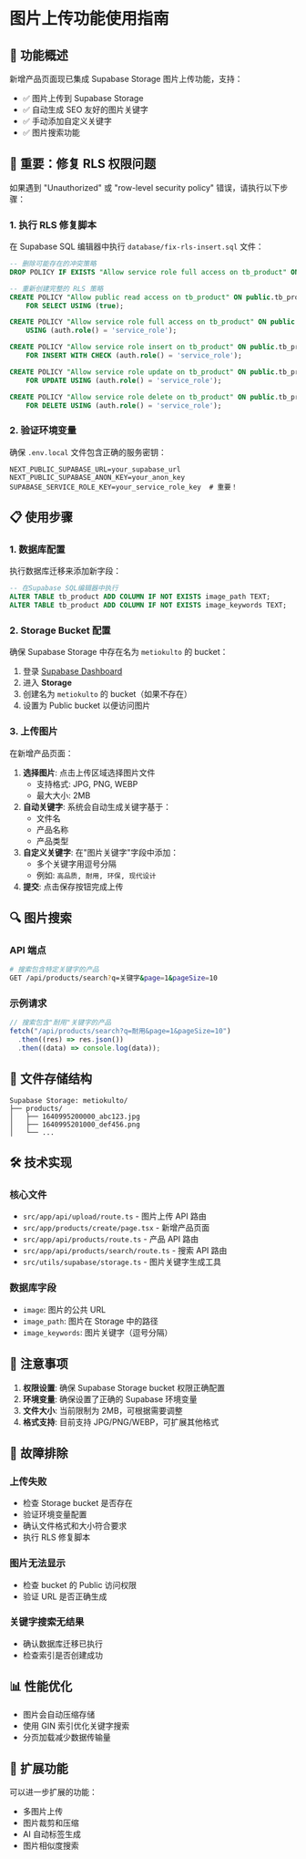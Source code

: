 # 图片上传功能使用指南

## 🚀 功能概述

新增产品页面现已集成 Supabase Storage 图片上传功能，支持：

- ✅ 图片上传到 Supabase Storage
- ✅ 自动生成 SEO 友好的图片关键字
- ✅ 手动添加自定义关键字
- ✅ 图片搜索功能

## 🚨 重要：修复 RLS 权限问题

如果遇到 "Unauthorized" 或 "row-level security policy" 错误，请执行以下步骤：

### 1. 执行 RLS 修复脚本

在 Supabase SQL 编辑器中执行 `database/fix-rls-insert.sql` 文件：

```sql
-- 删除可能存在的冲突策略
DROP POLICY IF EXISTS "Allow service role full access on tb_product" ON public.tb_product;

-- 重新创建完整的 RLS 策略
CREATE POLICY "Allow public read access on tb_product" ON public.tb_product
    FOR SELECT USING (true);

CREATE POLICY "Allow service role full access on tb_product" ON public.tb_product
    USING (auth.role() = 'service_role');

CREATE POLICY "Allow service role insert on tb_product" ON public.tb_product
    FOR INSERT WITH CHECK (auth.role() = 'service_role');

CREATE POLICY "Allow service role update on tb_product" ON public.tb_product
    FOR UPDATE USING (auth.role() = 'service_role');

CREATE POLICY "Allow service role delete on tb_product" ON public.tb_product
    FOR DELETE USING (auth.role() = 'service_role');
```

### 2. 验证环境变量

确保 `.env.local` 文件包含正确的服务密钥：

```env
NEXT_PUBLIC_SUPABASE_URL=your_supabase_url
NEXT_PUBLIC_SUPABASE_ANON_KEY=your_anon_key
SUPABASE_SERVICE_ROLE_KEY=your_service_role_key  # 重要！
```

## 📋 使用步骤

### 1. 数据库配置

执行数据库迁移来添加新字段：

```sql
-- 在Supabase SQL编辑器中执行
ALTER TABLE tb_product ADD COLUMN IF NOT EXISTS image_path TEXT;
ALTER TABLE tb_product ADD COLUMN IF NOT EXISTS image_keywords TEXT;
```

### 2. Storage Bucket 配置

确保 Supabase Storage 中存在名为 `metiokulto` 的 bucket：

1. 登录 [Supabase Dashboard](https://app.supabase.com)
2. 进入 **Storage**
3. 创建名为 `metiokulto` 的 bucket（如果不存在）
4. 设置为 Public bucket 以便访问图片

### 3. 上传图片

在新增产品页面：

1. **选择图片**: 点击上传区域选择图片文件
   - 支持格式: JPG, PNG, WEBP
   - 最大大小: 2MB
2. **自动关键字**: 系统会自动生成关键字基于：
   - 文件名
   - 产品名称
   - 产品类型
3. **自定义关键字**: 在"图片关键字"字段中添加：
   - 多个关键字用逗号分隔
   - 例如: `高品质, 耐用, 环保, 现代设计`
4. **提交**: 点击保存按钮完成上传

## 🔍 图片搜索

### API 端点

```bash
# 搜索包含特定关键字的产品
GET /api/products/search?q=关键字&page=1&pageSize=10
```

### 示例请求

```javascript
// 搜索包含"耐用"关键字的产品
fetch("/api/products/search?q=耐用&page=1&pageSize=10")
  .then((res) => res.json())
  .then((data) => console.log(data));
```

## 📁 文件存储结构

```
Supabase Storage: metiokulto/
├── products/
│   ├── 1640995200000_abc123.jpg
│   ├── 1640995201000_def456.png
│   └── ...
```

## 🛠️ 技术实现

### 核心文件

- `src/app/api/upload/route.ts` - 图片上传 API 路由
- `src/app/products/create/page.tsx` - 新增产品页面
- `src/app/api/products/route.ts` - 产品 API 路由
- `src/app/api/products/search/route.ts` - 搜索 API 路由
- `src/utils/supabase/storage.ts` - 图片关键字生成工具

### 数据库字段

- `image`: 图片的公共 URL
- `image_path`: 图片在 Storage 中的路径
- `image_keywords`: 图片关键字（逗号分隔）

## 🚨 注意事项

1. **权限设置**: 确保 Supabase Storage bucket 权限正确配置
2. **环境变量**: 确保设置了正确的 Supabase 环境变量
3. **文件大小**: 当前限制为 2MB，可根据需要调整
4. **格式支持**: 目前支持 JPG/PNG/WEBP，可扩展其他格式

## 🔧 故障排除

### 上传失败

- 检查 Storage bucket 是否存在
- 验证环境变量配置
- 确认文件格式和大小符合要求
- 执行 RLS 修复脚本

### 图片无法显示

- 检查 bucket 的 Public 访问权限
- 验证 URL 是否正确生成

### 关键字搜索无结果

- 确认数据库迁移已执行
- 检查索引是否创建成功

## 📊 性能优化

- 图片会自动压缩存储
- 使用 GIN 索引优化关键字搜索
- 分页加载减少数据传输量

## 🎯 扩展功能

可以进一步扩展的功能：

- 多图片上传
- 图片裁剪和压缩
- AI 自动标签生成
- 图片相似度搜索
